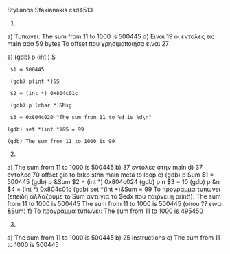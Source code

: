 Stylianos Sfakianakis csd4513

1.
  a) Τυπωνει: The sum from 11 to 1000 is 500445
  d) Ειναι 19 οι εντολες τις main αρα 59 bytes
     To offset που χρησιμοποιησα ειναι 27
 
  e) (gdb) p (int ) S

	 $1 = 500445

	 (gdb) p(int *)&S

	 $2 = (int *) 0x804c01c

	 (gdb) p (char *)&Msg

	 $3 = 0x804c020 "The sum from 11 to %d is %d\n"
       
    (gdb) set *(int *)&S = 99

    (gdb) The sum from 11 to 1000 is 99

2. 
  a) The sum from 11 to 1000 is 500445
  b) 37 εντολες στην main
  d) 37 εντολες
     70 offset gia to brkp sthn main meta to loop
  e) 
   (gdb) p Sum
	$1 = 500445
	(gdb) p &Sum
	$2 = (int *) 0x804c024 <Sum>
	(gdb) p n
	$3 = 10
	(gdb) p &n
	$4 = (int *) 0x804c01c
   (gdb) set *(int *)&Sum = 99 
Το προγραμμα τυπωνει (επειδη αλλαζουμε το Sum αντι για το $edx που παιρνει η printf):
The sum from 11 to 1000 is 500445
The sum from 11 to 1000 is 500445 (οπου ?? ειναι &Sum)
f)
Το προγραμμα τυπωνει:
The sum from 11 to 1000 is 495450

3.
  a) The sum from 11 to 1000 is 500445
  b) 25 instructions
  c) The sum from 11 to 1000 is 500445